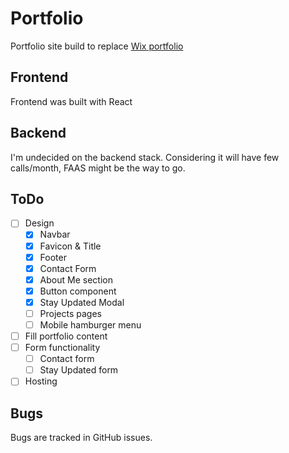 # Portfolio

Portfolio site build to replace [Wix portfolio](https://arcasoy1.wixsite.com/portfolio)

## Frontend

Frontend was built with React

## Backend

I'm undecided on the backend stack. Considering it will have few calls/month, FAAS might be the way to go.

## ToDo

- [ ] Design
  - [x] Navbar
  - [x] Favicon & Title
  - [x] Footer
  - [x] Contact Form
  - [x] About Me section
  - [x] Button component
  - [x] Stay Updated Modal
  - [ ] Projects pages
  - [ ] Mobile hamburger menu
- [ ] Fill portfolio content
- [ ] Form functionality
  - [ ] Contact form
  - [ ] Stay Updated form
- [ ] Hosting

## Bugs

Bugs are tracked in GitHub issues.
